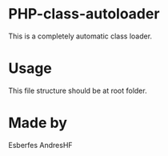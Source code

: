 # PHP-class-autoloader
This is a completely automatic class loader.

# Usage
This file structure should be at root folder.

# Made by
Esberfes
AndresHF
